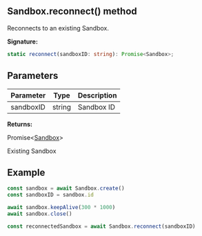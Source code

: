 
## Sandbox.reconnect() method

Reconnects to an existing Sandbox.

**Signature:**

```typescript
static reconnect(sandboxID: string): Promise<Sandbox>;
```

## Parameters

|  Parameter | Type | Description |
|  --- | --- | --- |
|  sandboxID | string | Sandbox ID |

**Returns:**

Promise&lt;[Sandbox](./sdk.sandbox.md)<!-- -->&gt;

Existing Sandbox

## Example


```ts
const sandbox = await Sandbox.create()
const sandboxID = sandbox.id

await sandbox.keepAlive(300 * 1000)
await sandbox.close()

const reconnectedSandbox = await Sandbox.reconnect(sandboxID)
```

